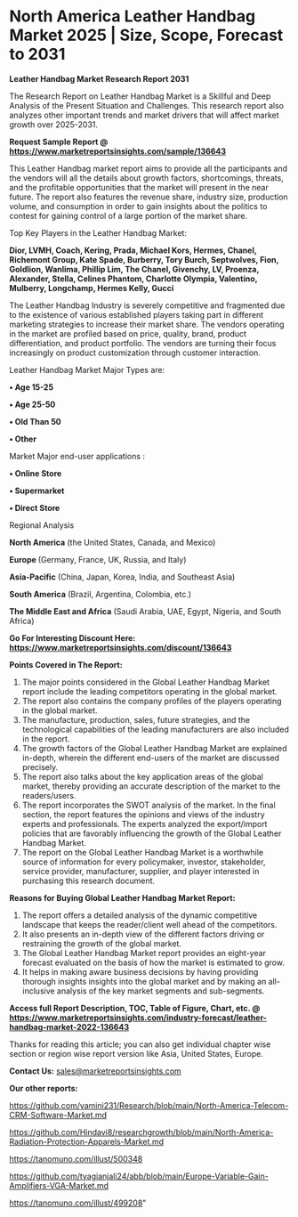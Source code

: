  # North America Leather Handbag Market 2025 | Size, Scope, Forecast to 2031

<strong>Leather Handbag Market Research Report 2031</strong>

The Research Report on Leather Handbag Market is a Skillful and Deep Analysis of the Present Situation and Challenges. This research report also analyzes other important trends and market drivers that will affect market growth over 2025-2031.

<strong>Request Sample Report @ <a href=https://www.marketreportsinsights.com/sample/136643>https://www.marketreportsinsights.com/sample/136643</a></strong>

This Leather Handbag market report aims to provide all the participants and the vendors will all the details about growth factors, shortcomings, threats, and the profitable opportunities that the market will present in the near future. The report also features the revenue share, industry size, production volume, and consumption in order to gain insights about the politics to contest for gaining control of a large portion of the market share.

Top Key Players in the Leather Handbag Market:

<strong>Dior, LVMH, Coach, Kering, Prada, Michael Kors, Hermes, Chanel, Richemont Group, Kate Spade, Burberry, Tory Burch, Septwolves, Fion, Goldlion, Wanlima, Phillip Lim, The Chanel, Givenchy, LV, Proenza, Alexander, Stella, Celines Phantom, Charlotte Olympia, Valentino, Mulberry, Longchamp, Hermes Kelly, Gucci</strong>

The Leather Handbag Industry is severely competitive and fragmented due to the existence of various established players taking part in different marketing strategies to increase their market share. The vendors operating in the market are profiled based on price, quality, brand, product differentiation, and product portfolio. The vendors are turning their focus increasingly on product customization through customer interaction.

Leather Handbag Market Major Types are:

<strong>• Age 15-25

• Age 25-50

• Old Than 50

• Other</strong>

Market Major end-user applications :

<strong>• Online Store

• Supermarket

• Direct Store</strong>

Regional Analysis

</u><strong><b>North America</b></strong> (the United States, Canada, and Mexico)

<strong><b>Europe </b></strong>(Germany, France, UK, Russia, and Italy)

<strong><b>Asia-Pacific</b></strong> (China, Japan, Korea, India, and Southeast Asia)

<strong><b>South America</b></strong> (Brazil, Argentina, Colombia, etc.)

<strong><b>The Middle East and Africa</b></strong> (Saudi Arabia, UAE, Egypt, Nigeria, and South Africa)

<strong>Go For Interesting Discount Here: <a href=https://www.marketreportsinsights.com/discount/136643>https://www.marketreportsinsights.com/discount/136643</a></strong>

<strong>Points Covered in The Report:</strong>
<ol>
  <li>The major points considered in the Global Leather Handbag Market report include the leading competitors operating in the global market.</li>
  <li>The report also contains the company profiles of the players operating in the global market.</li>
  <li>The manufacture, production, sales, future strategies, and the technological capabilities of the leading manufacturers are also included in the report.</li>
  <li>The growth factors of the Global Leather Handbag Market are explained in-depth, wherein the different end-users of the market are discussed precisely.</li>
  <li>The report also talks about the key application areas of the global market, thereby providing an accurate description of the market to the readers/users.</li>
  <li>The report incorporates the SWOT analysis of the market. In the final section, the report features the opinions and views of the industry experts and professionals. The experts analyzed the export/import policies that are favorably influencing the growth of the Global Leather Handbag Market.</li>
  <li>The report on the Global Leather Handbag Market is a worthwhile source of information for every policymaker, investor, stakeholder, service provider, manufacturer, supplier, and player interested in purchasing this research document.</li>
</ol>
<strong>Reasons for Buying Global Leather Handbag Market Report:</strong>

<ol>
  <li>The report offers a detailed analysis of the dynamic competitive landscape that keeps the reader/client well ahead of the competitors.</li>
  <li>It also presents an in-depth view of the different factors driving or restraining the growth of the global market.</li>
  <li>The Global Leather Handbag Market report provides an eight-year forecast evaluated on the basis of how the market is estimated to grow.</li>
  <li>It helps in making aware business decisions by having providing thorough insights insights into the global market and by making an all-inclusive analysis of the key market segments and sub-segments.</li>
</ol>
<strong>Access full Report Description, TOC, Table of Figure, Chart, etc. @ <a href=https://www.marketreportsinsights.com/industry-forecast/leather-handbag-market-2022-136643>https://www.marketreportsinsights.com/industry-forecast/leather-handbag-market-2022-136643</a></strong>


Thanks for reading this article; you can also get individual chapter wise section or region wise report version like Asia, United States, Europe.

<strong>Contact Us:</strong>
sales@marketreportsinsights.com

<strong>Our other reports:</strong>

<a href=https://github.com/yamini231/Research/blob/main/North-America-Telecom-CRM-Software-Market.md>https://github.com/yamini231/Research/blob/main/North-America-Telecom-CRM-Software-Market.md</a>

<a href=https://github.com/Hindavi8/researchgrowth/blob/main/North-America-Radiation-Protection-Apparels-Market.md>https://github.com/Hindavi8/researchgrowth/blob/main/North-America-Radiation-Protection-Apparels-Market.md</a>

<a href=https://tanomuno.com/illust/500348>https://tanomuno.com/illust/500348</a>

<a href=https://github.com/tyagianjali24/abb/blob/main/Europe-Variable-Gain-Amplifiers-VGA-Market.md>https://github.com/tyagianjali24/abb/blob/main/Europe-Variable-Gain-Amplifiers-VGA-Market.md</a>

<a href=https://tanomuno.com/illust/499208>https://tanomuno.com/illust/499208</a>"
